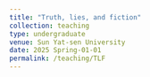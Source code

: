 ```yaml
---
title: "Truth, lies, and fiction"
collection: teaching
type: undergraduate
venue: Sun Yat-sen University
date: 2025 Spring-01-01
permalink: /teaching/TLF
---
```

